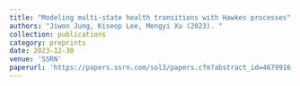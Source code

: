 ```yaml
---
title: "Modeling multi-state health transitions with Hawkes processes"
authors: "Jiwon Jung, Kiseop Lee, Mengyi Xu (2023). "
collection: publications
category: preprints  
date: 2023-12-30
venue: 'SSRN' 
paperurl: 'https://papers.ssrn.com/sol3/papers.cfm?abstract_id=4679916' 
---
```

 
